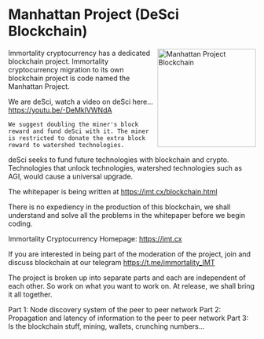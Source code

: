 # Manhattan Project (DeSci Blockchain)

<img align="right" src="https://imt.cx/assets/img/logo/mpb.png" width="200" alt="Manhattan Project Blockchain">

Immortality cryptocurrency has a dedicated blockchain project. Immortality cryptocurrency migration to its own blockchain project is code named the Manhattan Project.

We are deSci, watch a video on deSci here... https://youtu.be/-DeMklVWNdA

```We suggest doubling the miner's block reward and fund deSci with it. The miner is restricted to donate the extra block reward to watershed technologies.``` 

deSci seeks to fund future technologies with blockchain and crypto. Technologies that unlock technologies, watershed technologies such as AGI, would cause a universal upgrade.

The whitepaper is being written at https://imt.cx/blockchain.html

There is no expediency in the production of this blockchain, we shall understand and solve all the problems in the whitepaper before we begin coding.

Immortality Cryptocurrency
Homepage: https://imt.cx

If you are interested in being part of the moderation of the project, join and discuss blockchain at our telegram https://t.me/immortality_IMT

The project is broken up into separate parts and each are independent of each other. So work on what you want to work on. At release, we shall bring it all together.

Part 1: Node discovery system of the peer to peer network
Part 2: Propagation and latency of information to the peer to peer network
Part 3: Is the blockchain stuff, mining, wallets, crunching numbers...
